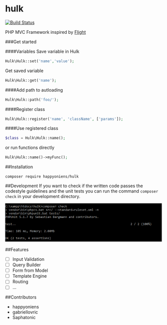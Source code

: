 # hulk

[![Build Status](https://travis-ci.org/happyoniens/hulk.svg?branch=master)](https://travis-ci.org/happyoniens/hulk)

PHP MVC Framework inspired by [Flight](https://github.com/mikecao/flight)

###Get started

####Variables
Save variable in Hulk
```php
Hulk\Hulk::set('name','value');
```
Get saved variable
```php
Hulk\Hulk::get('name');
```

####Add path to autloading
```php
Hulk\Hulk::path('foo/');
```
####Register class
```php
Hulk\Hulk::register('name', 'className', ['params']);
```
####Use registered class
```php
$class = Hulk\Hulk::name();
```
or run functions directly
```php
Hulk\Hulk::name()->myFunc();
```

##Installation
```
composer require happyoniens/hulk
```

##Development
If you want to check if the written code passes the codestyle guidelines and the unit tests you can run the command ```composer check``` in your development directory.

![CMD composer check](images/CMD_composer_check.PNG)

##Features
- [ ] Input Validation
- [ ] Query Builder
- [ ] Form from Model
- [ ] Template Engine
- [ ] Routing
- [ ] ...

##Contributors
- happyoniens
- gabriellovric
- Saphatonic
